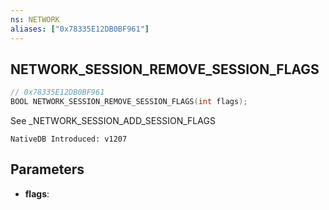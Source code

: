 ```yaml
---
ns: NETWORK
aliases: ["0x78335E12DB0BF961"]
---
```

## NETWORK_SESSION_REMOVE_SESSION_FLAGS

```c
// 0x78335E12DB0BF961
BOOL NETWORK_SESSION_REMOVE_SESSION_FLAGS(int flags);
```

See _NETWORK_SESSION_ADD_SESSION_FLAGS

```
NativeDB Introduced: v1207
```

## Parameters
* **flags**:
